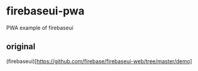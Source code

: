 # firebaseui-pwa
PWA example of firebaseui

## original
(firebaseui)[https://github.com/firebase/firebaseui-web/tree/master/demo]